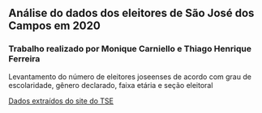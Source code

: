 ## Análise do dados dos eleitores de São José dos Campos em 2020

### Trabalho realizado por Monique Carniello e Thiago Henrique Ferreira

Levantamento do número de eleitores joseenses de acordo com grau de escolaridade, gênero declarado, faixa etária e seção eleitoral

[Dados extraídos do site do TSE](https://www.tse.jus.br/eleicoes/estatisticas/repositorio-de-dados-eleitorais-1)
